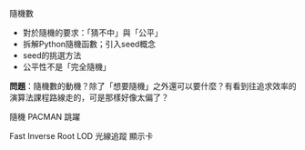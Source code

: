 隨機數
- 對於隨機的要求：「猜不中」與「公平」
- 拆解Python隨機函數；引入seed概念
- seed的挑選方法
- 公平性不是「完全隨機」

**問題**：隨機數的動機？除了「想要隨機」之外還可以要什麼？有看到往追求效率的演算法課程路線走的，可是那樣好像太偏了？

隨機
PACMAN
跳躍

Fast Inverse Root
LOD
光線追蹤
顯示卡